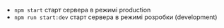 - `npm start` старт сервера в режимі production
- `npm run start:dev` старт сервера в режимі розробки (development)

